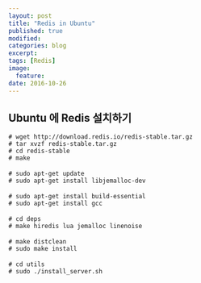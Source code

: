 ```yaml
---
layout: post
title: "Redis in Ubuntu"
published: true
modified: 
categories: blog
excerpt:
tags: [Redis]
image:
  feature:
date: 2016-10-26
---
```


## Ubuntu 에 Redis 설치하기
`# wget http://download.redis.io/redis-stable.tar.gz`<br>
`# tar xvzf redis-stable.tar.gz`<br>
`# cd redis-stable`<br>
`# make`<br>
<br>
`# sudo apt-get update`<br>
`# sudo apt-get install libjemalloc-dev`<br>
<br>
`# sudo apt-get install build-essential`<br>
`# sudo apt-get install gcc`<br>
<br>
`# cd deps`<br>
`# make hiredis lua jemalloc linenoise`<br>
<br>
`# make distclean`<br>
`# sudo make install`<br>
<br>
`# cd utils`<br>
`# sudo ./install_server.sh`<br>
